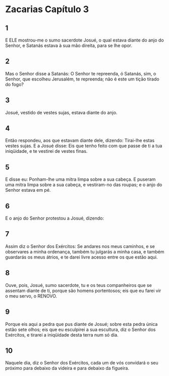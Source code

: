 # Zacarias Capítulo 3

## 1
E ELE mostrou-me o sumo sacerdote Josué, o qual estava diante do anjo do Senhor, e Satanás estava à sua mão direita, para se lhe opor.

## 2
Mas o Senhor disse a Satanás: O Senhor te repreenda, ó Satanás, sim, o Senhor, que escolheu Jerusalém, te repreenda; não é este um tição tirado do fogo?

## 3
Josué, vestido de vestes sujas, estava diante do anjo.

## 4
Então respondeu, aos que estavam diante dele, dizendo: Tirai-lhe estas vestes sujas. E a Josué disse: Eis que tenho feito com que passe de ti a tua iniqüidade, e te vestirei de vestes finas.

## 5
E disse eu: Ponham-lhe uma mitra limpa sobre a sua cabeça. E puseram uma mitra limpa sobre a sua cabeça, e vestiram-no das roupas; e o anjo do Senhor estava em pé.

## 6
E o anjo do Senhor protestou a Josué, dizendo:

## 7
Assim diz o Senhor dos Exércitos: Se andares nos meus caminhos, e se observares a minha ordenança, também tu julgarás a minha casa, e também guardarás os meus átrios, e te darei livre acesso entre os que estão aqui.

## 8
Ouve, pois, Josué, sumo sacerdote, tu e os teus companheiros que se assentam diante de ti, porque são homens portentosos; eis que eu farei vir o meu servo, o RENOVO.

## 9
Porque eis aqui a pedra que pus diante de Josué; sobre esta pedra única estão sete olhos; eis que eu esculpirei a sua escultura, diz o Senhor dos Exércitos, e tirarei a iniqüidade desta terra num só dia.

## 10
Naquele dia, diz o Senhor dos Exércitos, cada um de vós convidará o seu próximo para debaixo da videira e para debaixo da figueira.

